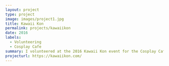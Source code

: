 ```yaml
---
layout: project
type: project
image: images/project1.jpg
title: Kawaii Kon
permalink: projects/kawaiikon
date: 2016
labels:
  - Volunteering
  - Cosplay Cafe
summary: I volunteered at the 2016 Kawaii Kon event for the Cosplay Cafe.
projecturl: https://kawaiikon.com/
---
```



